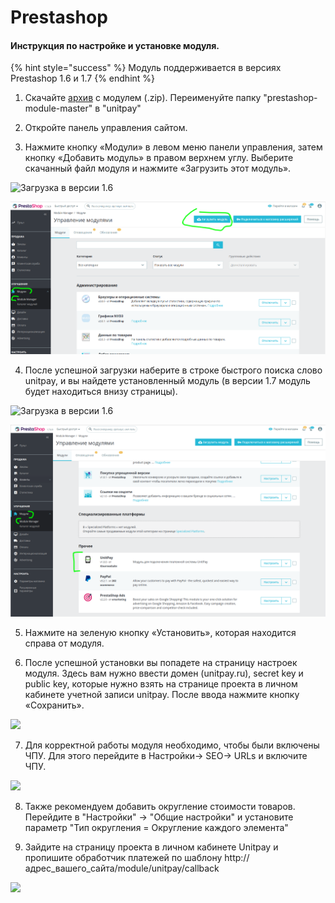 # Prestashop

#### Инструкция по настройке и установке модуля.

{% hint style="success" %}
Модуль поддерживается в версиях Prestashop 1.6 и 1.7
{% endhint %}

1. Скачайте  [архив](https://github.com/unitpay/prestashop-module/archive/master.zip) с модулем \(.zip\). Переименуйте папку "prestashop-module-master" в "unitpay"

2. Откройте панель управления сайтом. 

3. Нажмите кнопку «Модули» в левом меню панели управления, затем кнопку «Добавить модуль» в правом верхнем углу. Выберите скачанный файл модуля и нажмите «Загрузить этот модуль».

![&#x417;&#x430;&#x433;&#x440;&#x443;&#x437;&#x43A;&#x430; &#x432; &#x432;&#x435;&#x440;&#x441;&#x438;&#x438; 1.6](https://d33v4339jhl8k0.cloudfront.net/docs/assets/551a91dbe4b0221aadf24410/images/577e81f19033605a6aa4da52/file-27BZaodXr1.png)

![&#x417;&#x430;&#x433;&#x440;&#x443;&#x437;&#x43A;&#x430; &#x432; &#x432;&#x435;&#x440;&#x441;&#x438;&#x438; 1.7](../../.gitbook/assets/izobrazhenie-20201126-091449.png)

4. После успешной загрузки наберите в строке быстрого поиска слово unitpay, и вы найдете установленный модуль \(в версии 1.7 модуль будет находиться внизу страницы\).

![&#x417;&#x430;&#x433;&#x440;&#x443;&#x437;&#x43A;&#x430; &#x432; &#x432;&#x435;&#x440;&#x441;&#x438;&#x438; 1.6](https://d33v4339jhl8k0.cloudfront.net/docs/assets/551a91dbe4b0221aadf24410/images/577e82afc697911739f9876d/file-YcqYyKP4G4.png)

![&#x417;&#x430;&#x433;&#x440;&#x443;&#x437;&#x43A;&#x430; &#x432; &#x432;&#x435;&#x440;&#x441;&#x438;&#x438; 1.7](../../.gitbook/assets/izobrazhenie-20201126-103214.png)

5. Нажмите на зеленую кнопку «Установить», которая находится справа от модуля.

6. После успешной установки вы попадете на страницу настроек модуля. Здесь вам нужно ввести домен \(unitpay.ru\), secret key и public key, которые нужно взять на странице проекта в личном кабинете учетной записи unitpay. После ввода нажмите кнопку «Сохранить».

![](https://d33v4339jhl8k0.cloudfront.net/docs/assets/551a91dbe4b0221aadf24410/images/5e68aa7d2c7d3a7e9ae8ffa2/file-BSMM0EhgdA.png)

7. Для корректной работы модуля необходимо, чтобы были включены ЧПУ. Для этого перейдите в Настройки-&gt; SEO-&gt; URLs и включите ЧПУ.

![](https://d33v4339jhl8k0.cloudfront.net/docs/assets/551a91dbe4b0221aadf24410/images/577e82d6c697911739f98770/file-qM3aPbwFKz.png)

8. Также рекомендуем добавить округление стоимости товаров. Перейдите в "Настройки" -&gt; "Общие настройки" и установите параметр "Тип округления = Округление каждого элемента"

9. Зайдите на страницу проекта в личном кабинете Unitpay и пропишите обработчик платежей по шаблону http://адрес\_вашего\_сайта/module/unitpay/callback

![](https://d33v4339jhl8k0.cloudfront.net/docs/assets/551a91dbe4b0221aadf24410/images/577e82e4c697911739f98772/file-sK2wsdJu63.png)

